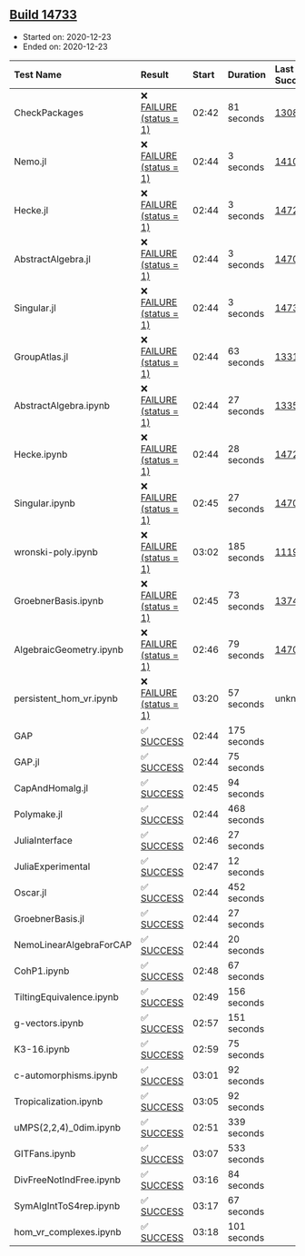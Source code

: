 ## [Build 14733](https://oscarci.mathematik.uni-kl.de/job/oscar/14733/)

* Started on: 2020-12-23
* Ended on: 2020-12-23

| Test Name    | Result | Start | Duration | Last Success | First Failure |
|:-------------|:-------|:------|:---------|:-------------|:--------------|
| CheckPackages | ❌ [FAILURE (status = 1)](https://oscarci.mathematik.uni-kl.de/job/oscar/14733/artifact/logs/build-14733/CheckPackages.log) | 02:42 | 81 seconds | [13085](https://oscarci.mathematik.uni-kl.de/job/oscar/13085/) | [13086](https://oscarci.mathematik.uni-kl.de/job/oscar/13086/) |
| Nemo.jl | ❌ [FAILURE (status = 1)](https://oscarci.mathematik.uni-kl.de/job/oscar/14733/artifact/logs/build-14733/Nemo.jl.log) | 02:44 | 3 seconds | [14101](https://oscarci.mathematik.uni-kl.de/job/oscar/14101/) | [14102](https://oscarci.mathematik.uni-kl.de/job/oscar/14102/) |
| Hecke.jl | ❌ [FAILURE (status = 1)](https://oscarci.mathematik.uni-kl.de/job/oscar/14733/artifact/logs/build-14733/Hecke.jl.log) | 02:44 | 3 seconds | [14723](https://oscarci.mathematik.uni-kl.de/job/oscar/14723/) | [14724](https://oscarci.mathematik.uni-kl.de/job/oscar/14724/) |
| AbstractAlgebra.jl | ❌ [FAILURE (status = 1)](https://oscarci.mathematik.uni-kl.de/job/oscar/14733/artifact/logs/build-14733/AbstractAlgebra.jl.log) | 02:44 | 3 seconds | [14701](https://oscarci.mathematik.uni-kl.de/job/oscar/14701/) | [14702](https://oscarci.mathematik.uni-kl.de/job/oscar/14702/) |
| Singular.jl | ❌ [FAILURE (status = 1)](https://oscarci.mathematik.uni-kl.de/job/oscar/14733/artifact/logs/build-14733/Singular.jl.log) | 02:44 | 3 seconds | [14732](https://oscarci.mathematik.uni-kl.de/job/oscar/14732/) | [14733](https://oscarci.mathematik.uni-kl.de/job/oscar/14733/) |
| GroupAtlas.jl | ❌ [FAILURE (status = 1)](https://oscarci.mathematik.uni-kl.de/job/oscar/14733/artifact/logs/build-14733/GroupAtlas.jl.log) | 02:44 | 63 seconds | [13311](https://oscarci.mathematik.uni-kl.de/job/oscar/13311/) | [13312](https://oscarci.mathematik.uni-kl.de/job/oscar/13312/) |
| AbstractAlgebra.ipynb | ❌ [FAILURE (status = 1)](https://oscarci.mathematik.uni-kl.de/job/oscar/14733/artifact/logs/build-14733/AbstractAlgebra.ipynb.log) | 02:44 | 27 seconds | [13355](https://oscarci.mathematik.uni-kl.de/job/oscar/13355/) | [13356](https://oscarci.mathematik.uni-kl.de/job/oscar/13356/) |
| Hecke.ipynb | ❌ [FAILURE (status = 1)](https://oscarci.mathematik.uni-kl.de/job/oscar/14733/artifact/logs/build-14733/Hecke.ipynb.log) | 02:44 | 28 seconds | [14723](https://oscarci.mathematik.uni-kl.de/job/oscar/14723/) | [14724](https://oscarci.mathematik.uni-kl.de/job/oscar/14724/) |
| Singular.ipynb | ❌ [FAILURE (status = 1)](https://oscarci.mathematik.uni-kl.de/job/oscar/14733/artifact/logs/build-14733/Singular.ipynb.log) | 02:45 | 27 seconds | [14701](https://oscarci.mathematik.uni-kl.de/job/oscar/14701/) | [14702](https://oscarci.mathematik.uni-kl.de/job/oscar/14702/) |
| wronski-poly.ipynb | ❌ [FAILURE (status = 1)](https://oscarci.mathematik.uni-kl.de/job/oscar/14733/artifact/logs/build-14733/wronski-poly.ipynb.log) | 03:02 | 185 seconds | [11192](https://oscarci.mathematik.uni-kl.de/job/oscar/11192/) | [11193](https://oscarci.mathematik.uni-kl.de/job/oscar/11193/) |
| GroebnerBasis.ipynb | ❌ [FAILURE (status = 1)](https://oscarci.mathematik.uni-kl.de/job/oscar/14733/artifact/logs/build-14733/GroebnerBasis.ipynb.log) | 02:45 | 73 seconds | [13748](https://oscarci.mathematik.uni-kl.de/job/oscar/13748/) | [13749](https://oscarci.mathematik.uni-kl.de/job/oscar/13749/) |
| AlgebraicGeometry.ipynb | ❌ [FAILURE (status = 1)](https://oscarci.mathematik.uni-kl.de/job/oscar/14733/artifact/logs/build-14733/AlgebraicGeometry.ipynb.log) | 02:46 | 79 seconds | [14701](https://oscarci.mathematik.uni-kl.de/job/oscar/14701/) | [14702](https://oscarci.mathematik.uni-kl.de/job/oscar/14702/) |
| persistent_hom_vr.ipynb | ❌ [FAILURE (status = 1)](https://oscarci.mathematik.uni-kl.de/job/oscar/14733/artifact/logs/build-14733/persistent_hom_vr.ipynb.log) | 03:20 | 57 seconds | unknown | unknown |
| GAP | ✅ [SUCCESS](https://oscarci.mathematik.uni-kl.de/job/oscar/14733/artifact/logs/build-14733/GAP.log) | 02:44 | 175 seconds |  |  |
| GAP.jl | ✅ [SUCCESS](https://oscarci.mathematik.uni-kl.de/job/oscar/14733/artifact/logs/build-14733/GAP.jl.log) | 02:44 | 75 seconds |  |  |
| CapAndHomalg.jl | ✅ [SUCCESS](https://oscarci.mathematik.uni-kl.de/job/oscar/14733/artifact/logs/build-14733/CapAndHomalg.jl.log) | 02:45 | 94 seconds |  |  |
| Polymake.jl | ✅ [SUCCESS](https://oscarci.mathematik.uni-kl.de/job/oscar/14733/artifact/logs/build-14733/Polymake.jl.log) | 02:44 | 468 seconds |  |  |
| JuliaInterface | ✅ [SUCCESS](https://oscarci.mathematik.uni-kl.de/job/oscar/14733/artifact/logs/build-14733/JuliaInterface.log) | 02:46 | 27 seconds |  |  |
| JuliaExperimental | ✅ [SUCCESS](https://oscarci.mathematik.uni-kl.de/job/oscar/14733/artifact/logs/build-14733/JuliaExperimental.log) | 02:47 | 12 seconds |  |  |
| Oscar.jl | ✅ [SUCCESS](https://oscarci.mathematik.uni-kl.de/job/oscar/14733/artifact/logs/build-14733/Oscar.jl.log) | 02:44 | 452 seconds |  |  |
| GroebnerBasis.jl | ✅ [SUCCESS](https://oscarci.mathematik.uni-kl.de/job/oscar/14733/artifact/logs/build-14733/GroebnerBasis.jl.log) | 02:44 | 27 seconds |  |  |
| NemoLinearAlgebraForCAP | ✅ [SUCCESS](https://oscarci.mathematik.uni-kl.de/job/oscar/14733/artifact/logs/build-14733/NemoLinearAlgebraForCAP.log) | 02:44 | 20 seconds |  |  |
| CohP1.ipynb | ✅ [SUCCESS](https://oscarci.mathematik.uni-kl.de/job/oscar/14733/artifact/logs/build-14733/CohP1.ipynb.log) | 02:48 | 67 seconds |  |  |
| TiltingEquivalence.ipynb | ✅ [SUCCESS](https://oscarci.mathematik.uni-kl.de/job/oscar/14733/artifact/logs/build-14733/TiltingEquivalence.ipynb.log) | 02:49 | 156 seconds |  |  |
| g-vectors.ipynb | ✅ [SUCCESS](https://oscarci.mathematik.uni-kl.de/job/oscar/14733/artifact/logs/build-14733/g-vectors.ipynb.log) | 02:57 | 151 seconds |  |  |
| K3-16.ipynb | ✅ [SUCCESS](https://oscarci.mathematik.uni-kl.de/job/oscar/14733/artifact/logs/build-14733/K3-16.ipynb.log) | 02:59 | 75 seconds |  |  |
| c-automorphisms.ipynb | ✅ [SUCCESS](https://oscarci.mathematik.uni-kl.de/job/oscar/14733/artifact/logs/build-14733/c-automorphisms.ipynb.log) | 03:01 | 92 seconds |  |  |
| Tropicalization.ipynb | ✅ [SUCCESS](https://oscarci.mathematik.uni-kl.de/job/oscar/14733/artifact/logs/build-14733/Tropicalization.ipynb.log) | 03:05 | 92 seconds |  |  |
| uMPS(2,2,4)_0dim.ipynb | ✅ [SUCCESS](https://oscarci.mathematik.uni-kl.de/job/oscar/14733/artifact/logs/build-14733/uMPS-2-2-4-_0dim.ipynb.log) | 02:51 | 339 seconds |  |  |
| GITFans.ipynb | ✅ [SUCCESS](https://oscarci.mathematik.uni-kl.de/job/oscar/14733/artifact/logs/build-14733/GITFans.ipynb.log) | 03:07 | 533 seconds |  |  |
| DivFreeNotIndFree.ipynb | ✅ [SUCCESS](https://oscarci.mathematik.uni-kl.de/job/oscar/14733/artifact/logs/build-14733/DivFreeNotIndFree.ipynb.log) | 03:16 | 84 seconds |  |  |
| SymAlgIntToS4rep.ipynb | ✅ [SUCCESS](https://oscarci.mathematik.uni-kl.de/job/oscar/14733/artifact/logs/build-14733/SymAlgIntToS4rep.ipynb.log) | 03:17 | 67 seconds |  |  |
| hom_vr_complexes.ipynb | ✅ [SUCCESS](https://oscarci.mathematik.uni-kl.de/job/oscar/14733/artifact/logs/build-14733/hom_vr_complexes.ipynb.log) | 03:18 | 101 seconds |  |  |
